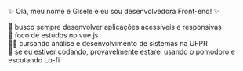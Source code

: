 ✨ Olá, meu nome é Gisele e eu sou desenvolvedora Front-end! ✨

:purple_heart: busco sempre desenvolver aplicações acessíveis e responsivas <br>
:green_heart: foco de estudos no vue.js <br>
:woman_student: cursando análise e desenvolvimento de sistemas na UFPR <br>
:tomato: se eu estiver codando, provavelmente estarei usando o pomodoro e escutando Lo-fi.

<!-- [![Anurag's GitHub stats](https://github-readme-stats.vercel.app/api?username=giselegomes)](https://github.com/anuraghazra/github-readme-stats) -->
<!-- [![Top Langs](https://github-readme-stats.vercel.app/api/top-langs/?username=giselegomes&layout=compact&theme=tokyonight)](https://github.com/giselegomes/github-readme-stats)-->


